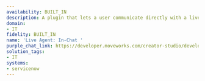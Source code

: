 ```yaml
---
availability: BUILT_IN
description: A plugin that lets a user communicate directly with a live agent in chat.
domain:
- IT
fidelity: BUILT_IN
name: 'Live Agent: In-Chat '
purple_chat_link: https://developer.moveworks.com/creator-studio/developer-tools/purple-chat/?conversation=%7B%22messages%22%3A%5B%7B%22role%22%3A%22user%22%2C%22parts%22%3A%5B%7B%22richText%22%3A%22%3Cp%3Ehi%21%26nbsp%3B%3C%2Fp%3E%22%7D%5D%7D%2C%7B%22role%22%3A%22assistant%22%2C%22parts%22%3A%5B%7B%22richText%22%3A%22%3Cp%3EHi+Andrew%21+How+can+I+assist+you+today%3F%3C%2Fp%3E%22%7D%5D%7D%2C%7B%22role%22%3A%22user%22%2C%22parts%22%3A%5B%7B%22richText%22%3A%22%3Cp%3ESpeak+to+live+agent%3C%2Fp%3E%22%7D%5D%7D%2C%7B%22role%22%3A%22assistant%22%2C%22parts%22%3A%5B%7B%22richText%22%3A%22%3Cp%3ECould+you+please+provide+more+details+about+the+issue+you%27re+experience+so+I+can+connect+you+with+a+live+agent+effectively%3F%3C%2Fp%3E%22%7D%5D%7D%2C%7B%22role%22%3A%22user%22%2C%22parts%22%3A%5B%7B%22richText%22%3A%22%3Cp%3EHave+an+issue+with+SQL+database%26nbsp%3B%3C%2Fp%3E%22%7D%5D%7D%2C%7B%22role%22%3A%22assistant%22%2C%22parts%22%3A%5B%7B%22richText%22%3A%22%3Cp%3EI+understand+you%27re+having+an+issue+with+the+%3Cstrong%3ESQL+database+%3C%2Fstrong%3Eand+would+like+to+speak+with+a+live+agent.+Please+review+the+provided+available+option+to+proceed.%26nbsp%3B%3C%2Fp%3E%22%7D%2C%7B%22buttons%22%3A%5B%7B%22buttonText%22%3A%22Start+agent+chat%22%2C%22style%22%3A%22filled%22%7D%2C%7B%22buttonText%22%3A%22Edit+%2F+Add+details%22%2C%22style%22%3A%22outlined%22%7D%2C%7B%22buttonText%22%3A%22Other+help+options%22%2C%22style%22%3A%22text%22%7D%5D%7D%5D%7D%2C%7B%22role%22%3A%22assistant%22%2C%22parts%22%3A%5B%7B%22richText%22%3A%22%3Cp%3E%3Cbr%3E%3C%2Fp%3E%22%7D%2C%7B%22reasoningSteps%22%3A%5B%7B%22richText%22%3A%22%3Cp%3EConnecting+you+with+a+Live+Agent%3C%2Fp%3E%22%2C%22status%22%3A%22success%22%7D%5D%7D%5D%7D%2C%7B%22role%22%3A%22assistant%22%2C%22parts%22%3A%5B%7B%22richText%22%3A%22%3Cp%3EHi+Andrew%2C+could+you+please+send+me+the+error+code+you%27re+seeing+on+the+SQL+database%3F%3C%2Fp%3E%22%7D%5D%7D%5D%2C%22assistantConfig%22%3A%7B%22userName%22%3A%22Assistant%22%2C%22initials%22%3A%22MW%22%2C%22color%22%3A%22%23f6edff%22%2C%22foregroundColor%22%3A%22%237f67be%22%2C%22providedIcon%22%3A%22mw_logo%22%7D%7D
solution_tags:
- IT
systems:
- servicenow
---
```

